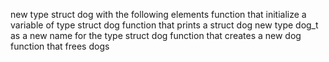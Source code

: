 new type struct dog with the following elements
function that initialize a variable of type struct dog
function that prints a struct dog
new type dog_t as a new name for the type struct dog
function that creates a new dog
function that frees dogs
